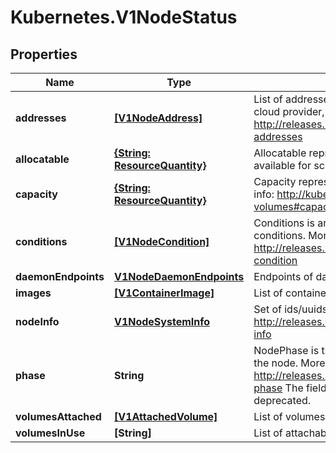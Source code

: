 # Kubernetes.V1NodeStatus

## Properties
Name | Type | Description | Notes
------------ | ------------- | ------------- | -------------
**addresses** | [**[V1NodeAddress]**](V1NodeAddress.md) | List of addresses reachable to the node. Queried from cloud provider, if available. More info: http://releases.k8s.io/HEAD/docs/admin/node.md#node-addresses | [optional] 
**allocatable** | [**{String: ResourceQuantity}**](ResourceQuantity.md) | Allocatable represents the resources of a node that are available for scheduling. Defaults to Capacity. | [optional] 
**capacity** | [**{String: ResourceQuantity}**](ResourceQuantity.md) | Capacity represents the total resources of a node. More info: http://kubernetes.io/docs/user-guide/persistent-volumes#capacity for more details. | [optional] 
**conditions** | [**[V1NodeCondition]**](V1NodeCondition.md) | Conditions is an array of current observed node conditions. More info: http://releases.k8s.io/HEAD/docs/admin/node.md#node-condition | [optional] 
**daemonEndpoints** | [**V1NodeDaemonEndpoints**](V1NodeDaemonEndpoints.md) | Endpoints of daemons running on the Node. | [optional] 
**images** | [**[V1ContainerImage]**](V1ContainerImage.md) | List of container images on this node | [optional] 
**nodeInfo** | [**V1NodeSystemInfo**](V1NodeSystemInfo.md) | Set of ids/uuids to uniquely identify the node. More info: http://releases.k8s.io/HEAD/docs/admin/node.md#node-info | [optional] 
**phase** | **String** | NodePhase is the recently observed lifecycle phase of the node. More info: http://releases.k8s.io/HEAD/docs/admin/node.md#node-phase The field is never populated, and now is deprecated. | [optional] 
**volumesAttached** | [**[V1AttachedVolume]**](V1AttachedVolume.md) | List of volumes that are attached to the node. | [optional] 
**volumesInUse** | **[String]** | List of attachable volumes in use (mounted) by the node. | [optional] 


